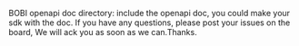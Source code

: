 BOBI openapi
doc directory: include the openapi doc, you could make your sdk with the doc.
If you have any questions, please post your issues on the board, We will ack you as soon as we can.Thanks.
